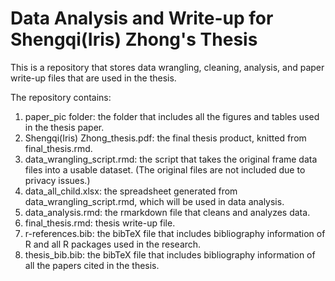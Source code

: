 # Data Analysis and Write-up for Shengqi(Iris) Zhong's Thesis

This is a repository that stores data wrangling, cleaning, analysis, and paper write-up files that are used in the thesis. 

The repository contains:
1. paper_pic folder: the folder that includes all the figures and tables used in the thesis paper.
2. Shengqi(Iris) Zhong_thesis.pdf: the final thesis product, knitted from final_thesis.rmd. 
3. data_wrangling_script.rmd: the script that takes the original frame data files into a usable dataset. (The original files are not included due to privacy issues.)
4. data_all_child.xlsx: the spreadsheet generated from data_wrangling_script.rmd, which will be used in data analysis. 
5. data_analysis.rmd: the rmarkdown file that cleans and analyzes data.
6. final_thesis.rmd: thesis write-up file.
7. r-references.bib: the bibTeX file that includes bibliography information of R and all R packages used in the research. 
8. thesis_bib.bib: the bibTeX file that includes bibliography information of all the papers cited in the thesis. 
